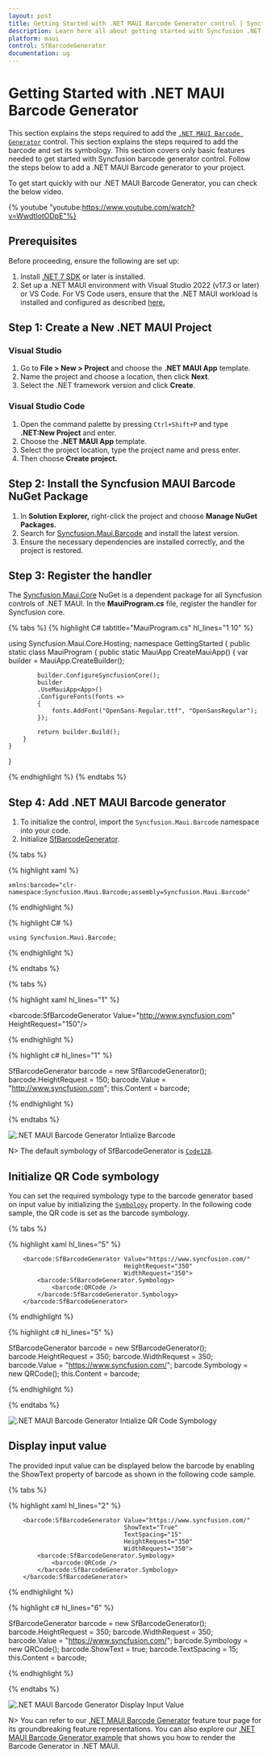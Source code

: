 ```yaml
---
layout: post
title: Getting Started with .NET MAUI Barcode Generator control | Syncfusion
description: Learn here all about getting started with Syncfusion .NET MAUI Barcode Generator(SfBarcodeGenerator) control and more.
platform: maui
control: SfBarcodeGenerator
documentation: ug
---
```


# Getting Started with .NET MAUI Barcode Generator

This section explains the steps required to add the [`.NET MAUI Barcode Generator`](https://help.syncfusion.com/cr/maui/Syncfusion.Maui.Barcode.html) control. This section explains the steps required to add the barcode and set its symbology. This section covers only basic features needed to get started with Syncfusion barcode generator control. Follow the steps below to add a .NET MAUI Barcode generator to your project.

To get start quickly with our .NET MAUI Barcode Generator, you can check the below video.

{% youtube
"youtube:https://www.youtube.com/watch?v=WwdtIotODpE"%}

## Prerequisites

Before proceeding, ensure the following are set up:
1. Install [.NET 7 SDK](https://dotnet.microsoft.com/en-us/download/dotnet/7.0) or later is installed.
2. Set up a .NET MAUI environment with Visual Studio 2022 (v17.3 or later) or VS Code. For VS Code users, ensure that the .NET MAUI workload is installed and configured as described [here.](https://learn.microsoft.com/en-us/dotnet/maui/get-started/installation?view=net-maui-8.0&tabs=visual-studio-code)

## Step 1: Create a New .NET MAUI Project

### Visual Studio

1. Go to **File > New > Project** and choose the **.NET MAUI App** template.
2. Name the project and choose a location, then click **Next**.
3. Select the .NET framework version and click **Create**.

### Visual Studio Code

1. Open the command palette by pressing `Ctrl+Shift+P` and type **.NET:New Project** and enter.
2. Choose the **.NET MAUI App** template.
3. Select the project location, type the project name and press enter.
4. Then choose **Create project.**

## Step 2: Install the Syncfusion MAUI Barcode NuGet Package

1. In **Solution Explorer,** right-click the project and choose **Manage NuGet Packages.**
2. Search for [Syncfusion.Maui.Barcode](https://www.nuget.org/packages/Syncfusion.Maui.Barcode/) and install the latest version.
3. Ensure the necessary dependencies are installed correctly, and the project is restored.

## Step 3: Register the handler

The [Syncfusion.Maui.Core](https://www.nuget.org/packages/Syncfusion.Maui.Core/) NuGet is a dependent package for all Syncfusion controls of .NET MAUI. In the **MauiProgram.cs** file, register the handler for Syncfusion core.

{% tabs %}
{% highlight C# tabtitle="MauiProgram.cs" hl_lines="1 10" %}

using Syncfusion.Maui.Core.Hosting;
namespace GettingStarted
{
    public static class MauiProgram
    {
        public static MauiApp CreateMauiApp()
        {
            var builder = MauiApp.CreateBuilder();

            builder.ConfigureSyncfusionCore();
            builder
            .UseMauiApp<App>()
            .ConfigureFonts(fonts =>
            {
                fonts.AddFont("OpenSans-Regular.ttf", "OpenSansRegular");
            });

            return builder.Build();
        }
    }
}

{% endhighlight %}
{% endtabs %}

## Step 4: Add .NET MAUI Barcode generator 

1. To initialize the control, import the `Syncfusion.Maui.Barcode` namespace into your code.
2. Initialize [SfBarcodeGenerator](https://help.syncfusion.com/cr/maui/Syncfusion.Maui.Barcode.SfBarcodeGenerator.html).

{% tabs %}

{% highlight xaml %}

    xmlns:barcode="clr-namespace:Syncfusion.Maui.Barcode;assembly=Syncfusion.Maui.Barcode"

{% endhighlight %}

{% highlight C# %}

    using Syncfusion.Maui.Barcode;

{% endhighlight %}

{% endtabs %}

{% tabs %}

{% highlight xaml hl_lines="1" %}

<barcode:SfBarcodeGenerator Value="http://www.syncfusion.com" 
                            HeightRequest="150"/>

{% endhighlight %}

{% highlight c# hl_lines="1" %}

SfBarcodeGenerator barcode = new SfBarcodeGenerator();
barcode.HeightRequest = 150;
barcode.Value = "http://www.syncfusion.com";
this.Content = barcode;

{% endhighlight %}

{% endtabs %}

![.NET MAUI Barcode Generator Intialize Barcode](images/getting-started/maui-intialize-barcode.png)

N> The default symbology of SfBarcodeGenerator is [`Code128`](https://help.syncfusion.com/cr/maui/Syncfusion.Maui.Barcode.Code128.html).

## Initialize QR Code symbology

You can set the required symbology type to the barcode generator based on input value by initializing the [`Symbology`](https://help.syncfusion.com/cr/maui/Syncfusion.Maui.Barcode.SfBarcodeGenerator.html#Syncfusion_Maui_Barcode_SfBarcodeGenerator_Symbology) property. In the following code sample, the QR code is set as the barcode symbology.

{% tabs %}

{% highlight xaml hl_lines="5" %}

        <barcode:SfBarcodeGenerator Value="https://www.syncfusion.com/" 
                                    HeightRequest="350" 
                                    WidthRequest="350">
            <barcode:SfBarcodeGenerator.Symbology>
                <barcode:QRCode />
            </barcode:SfBarcodeGenerator.Symbology>
        </barcode:SfBarcodeGenerator>

{% endhighlight %}

{% highlight c# hl_lines="5" %}

SfBarcodeGenerator barcode = new SfBarcodeGenerator();
barcode.HeightRequest = 350;
barcode.WidthRequest = 350;
barcode.Value = "https://www.syncfusion.com/";
barcode.Symbology = new QRCode();
this.Content = barcode;

{% endhighlight %}

{% endtabs %}

![.NET MAUI Barcode Generator Intialize QR Code Symbology](images/getting-started/maui-symbology-qrcode.png)

## Display input value

The provided input value can be displayed below the barcode by enabling the ShowText property of barcode as shown in the following code sample.

{% tabs %}

{% highlight xaml hl_lines="2" %}

        <barcode:SfBarcodeGenerator Value="https://www.syncfusion.com/" 
                                    ShowText="True" 
                                    TextSpacing="15" 
                                    HeightRequest="350" 
                                    WidthRequest="350">
            <barcode:SfBarcodeGenerator.Symbology>
                <barcode:QRCode />
            </barcode:SfBarcodeGenerator.Symbology>
        </barcode:SfBarcodeGenerator>

{% endhighlight %}

{% highlight c# hl_lines="6" %}

SfBarcodeGenerator barcode = new SfBarcodeGenerator();
barcode.HeightRequest = 350;
barcode.WidthRequest = 350;
barcode.Value = "https://www.syncfusion.com/";
barcode.Symbology = new QRCode();
barcode.ShowText = true;
barcode.TextSpacing = 15;
this.Content = barcode;

{% endhighlight %}

{% endtabs %}

![.NET MAUI Barcode Generator Display Input Value](images/getting-started/maui-display-input-value.png)

N> You can refer to our [.NET MAUI Barcode Generator](https://www.syncfusion.com/maui-controls/maui-barcodes) feature tour page for its groundbreaking feature representations. You can also explore our [.NET MAUI Barcode Generator example](https://github.com/syncfusion/maui-demos/tree/master/MAUI/Barcode) that shows you how to render the Barcode Generator in .NET MAUI.
